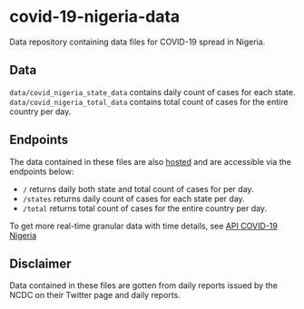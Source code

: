 # covid-19-nigeria-data
Data repository containing data files for COVID-19 spread in Nigeria.


## Data
`data/covid_nigeria_state_data` contains daily count of cases for each state.
`data/covid_nigeria_total_data` contains total count of cases for the entire country per day.


## Endpoints
The data contained in these files are also [hosted](https://covid-19-nigeria-data.herokuapp.com) and are accessible via the endpoints below:
- `/` returns daily both state and total count of cases for per day.
- `/states` returns daily count of cases for each state per day.
- `/total` returns total count of cases for the entire country per day.


To get more real-time granular data with time details, see [API COVID-19 Nigeria](https://api-covid-19-nigeria.herokuapp.com)


## Disclaimer
Data contained in these files are gotten from daily reports issued by the NCDC on their Twitter page and daily reports.
